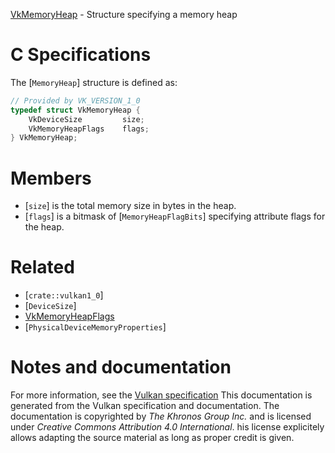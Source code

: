 [VkMemoryHeap](https://www.khronos.org/registry/vulkan/specs/1.3-extensions/man/html/VkMemoryHeap.html) - Structure specifying a memory heap

# C Specifications
The [`MemoryHeap`] structure is defined as:
```c
// Provided by VK_VERSION_1_0
typedef struct VkMemoryHeap {
    VkDeviceSize         size;
    VkMemoryHeapFlags    flags;
} VkMemoryHeap;
```

# Members
- [`size`] is the total memory size in bytes in the heap.
- [`flags`] is a bitmask of [`MemoryHeapFlagBits`] specifying attribute flags for the heap.

# Related
- [`crate::vulkan1_0`]
- [`DeviceSize`]
- [VkMemoryHeapFlags]()
- [`PhysicalDeviceMemoryProperties`]

# Notes and documentation
For more information, see the [Vulkan specification](https://www.khronos.org/registry/vulkan/specs/1.3-extensions/html/vkspec.html)
This documentation is generated from the Vulkan specification and documentation.
The documentation is copyrighted by *The Khronos Group Inc.* and is licensed under *Creative Commons Attribution 4.0 International*.
his license explicitely allows adapting the source material as long as proper credit is given.
        